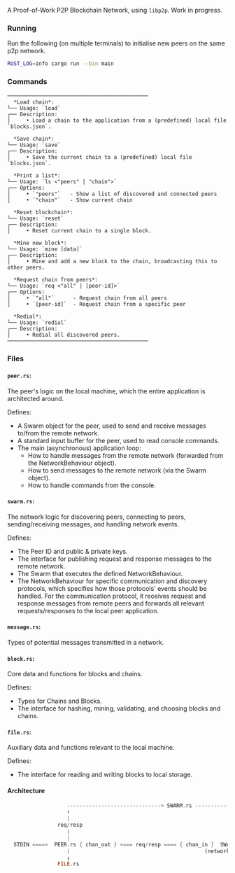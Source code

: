 A Proof-of-Work P2P Blockchain Network, using `libp2p`. Work in progress.

### Running

Run the following (on multiple terminals) to initialise new peers on the same p2p network.

```sh
RUST_LOG=info cargo run --bin main
```
### Commands
```
─────────────────────────────────────────────
  *Load chain*:
└── Usage: `load`
┌── Description:
│     • Load a chain to the application from a (predefined) local file `blocks.json`.

  *Save chain*:
└── Usage: `save`
┌── Description:
│     • Save the current chain to a (predefined) local file  `blocks.json`.

  *Print a list*:
└── Usage: `ls <"peers" | "chain">`
┌── Options:
│     • `"peers"`   - Show a list of discovered and connected peers
│     • `"chain"`   - Show current chain

  *Reset blockchain*:
└── Usage: `reset`
┌── Description:
│     • Reset current chain to a single block.

  *Mine new block*:
└── Usage: `mine [data]`
┌── Description:
│     • Mine and add a new block to the chain, broadcasting this to other peers.

  *Request chain from peers*:
└── Usage: `req <"all" | [peer-id]>`
┌── Options:
│     • `"all"`      - Request chain from all peers
│     • `[peer-id]`  - Request chain from a specific peer

  *Redial*:
└── Usage: `redial`
┌── Description:
│     • Redial all discovered peers.
─────────────────────────────────────────────
```
### Files

#### `peer.rs`:
The peer's logic on the local machine, which the entire application is architected around.

Defines:
  - A Swarm object for the peer, used to send and receive messages to/from the remote network.
  - A standard input buffer for the peer, used to read console commands.
  - The main (asynchronous) application loop:
    - How to handle messages from the remote network (forwarded from the NetworkBehaviour object).
    - How to send messages to the remote network (via the Swarm object).
    - How to handle commands from the console.

#### `swarm.rs`:
The network logic for discovering peers, connecting to peers, sending/receiving messages, and handling network events.

Defines:
  - The Peer ID and public & private keys.
  - The interface for publishing request and response messages to the remote network.
  - The Swarm that executes the defined NetworkBehaviour.
  - The NetworkBehaviour for specific communication and discovery protocols, which specifies how those protocols' events should be handled. For the communication protocol, it receives request and response messages from remote peers and forwards all relevant requests/responses to the local peer application.

#### `message.rs`:
Types of potential messages transmitted in a network.

#### `block.rs`:
Core data and functions for blocks and chains.

Defines:
  - Types for Chains and Blocks.
  - The interface for hashing, mining, validating, and choosing blocks and chains.

#### `file.rs`:
Auxiliary data and functions relevant to the local machine.

Defines:
  - The interface for reading and writing blocks to local storage.


#### Architecture
```rs
                   ------------------------------> SWARM.rs ---------------------------->
                   ↑                                                                    |
                   |                                                                    |
                req/resp                                                             req/resp
                   |                                                                    |
                   |                                                                    ↓
  STDIN ====>  PEER.rs { chan_out } <=== req/resp ==== { chan_in }  SWARM.rs  <-- event <---   P2P_NETWORK
                   |                                           (network behaviour)
                   ↓
                FILE.rs
```

<!--
  Note:
  The Peer and NetworkBehaviour object never directly communicate. The Swarm is the intermediary that executes the one-way communication (the NetworkBehaviour sending messages to it the Peer via the local channel) describes in the code, when responding to events.
-->
